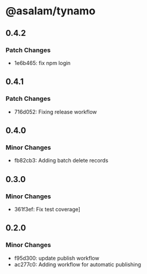 # @asalam/tynamo

## 0.4.2

### Patch Changes

- 1e6b465: fix npm login

## 0.4.1

### Patch Changes

- 716d052: Fixing release workflow

## 0.4.0

### Minor Changes

- fb82cb3: Adding batch delete records

## 0.3.0

### Minor Changes

- 361f3ef: Fix test coverage]

## 0.2.0

### Minor Changes

- f95d300: update publish workflow
- ac277c0: Adding workflow for automatic publishing
